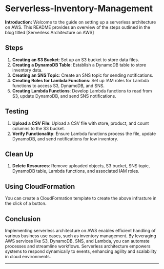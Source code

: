 # Serverless-Inventory-Management

**Introduction:**
Welcome to the guide on setting up a serverless architecture on AWS. This README provides an overview of the steps outlined in the blog titled [Serverless Architecture on AWS]

## Steps
1. **Creating an S3 Bucket**: Set up an S3 bucket to store data files.
2. **Creating a DynamoDB Table**: Establish a DynamoDB table to store inventory data.
3. **Creating an SNS Topic**: Create an SNS topic for sending notifications.
4. **Creating Roles for Lambda Functions**: Set up IAM roles for Lambda functions to access S3, DynamoDB, and SNS.
5. **Creating Lambda Functions**: Develop Lambda functions to read from S3, update DynamoDB, and send SNS notifications.

## Testing

1. **Upload a CSV File**: Upload a CSV file with store, product, and count columns to the S3 bucket.
2. **Verify Functionality**: Ensure Lambda functions process the file, update DynamoDB, and send notifications for low inventory.

## Clean Up

1. **Delete Resources**: Remove uploaded objects, S3 bucket, SNS topic, DynamoDB table, Lambda functions, and associated IAM roles.

## Using CloudFormation
You can create a CloudFormation template to create the above infrasture in the click of a button.

## Conclusion

Implementing serverless architecture on AWS enables efficient handling of various business use cases, such as inventory management. By leveraging AWS services like S3, DynamoDB, SNS, and Lambda, you can automate processes and streamline workflows. Serverless architecture empowers systems to respond dynamically to events, enhancing agility and scalability in cloud environments.

---
